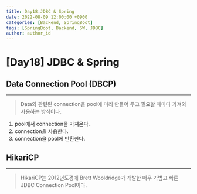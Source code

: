 ```yaml
---
title: Day18.JDBC & Spring
date: 2022-08-09 12:00:00 +0900
categories: [Backend, SpringBoot]
tags: [SpringBoot, Backend, SW, JDBC] 
author: author_id 
---
```


# [Day18] JDBC & Spring


## Data Connection Pool (DBCP)
---
> Data와 관련된 connection을 pool에 미리 만들어 두고 필요할 때마다 가져와 사용하는 방식이다.

1. pool에서 connection을 가져온다.
2. connection을 사용한다.
3. connection을 pool에 반환한다.

## HikariCP
---
> HikariCP는 2012년도경에 Brett Wooldridge가 개발한 매우 가볍고 빠른 JDBC Connection Pool이다.

